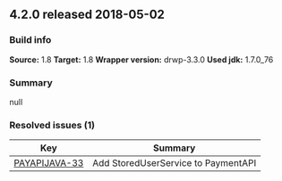 ## 4.2.0 released 2018-05-02 
### Build info 
**Source:** 1.8 
**Target:** 1.8 
**Wrapper version:** drwp-3.3.0 
**Used jdk:** 1.7.0_76

### Summary 
null
### Resolved issues (1) 
|Key|Summary| 
|---|---|
|[PAYAPIJAVA-33](https://jira.drwp.digitalriver.com/browse/PAYAPIJAVA-33)|Add StoredUserService to PaymentAPI|
